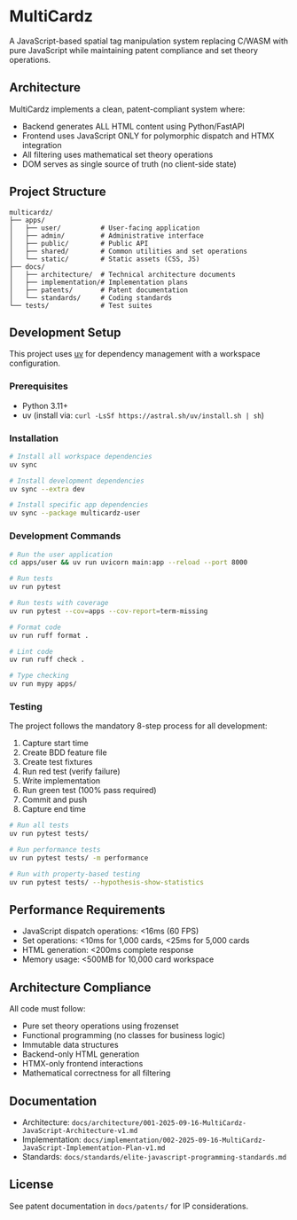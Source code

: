# MultiCardz

A JavaScript-based spatial tag manipulation system replacing C/WASM with pure JavaScript while maintaining patent compliance and set theory operations.

## Architecture

MultiCardz implements a clean, patent-compliant system where:
- Backend generates ALL HTML content using Python/FastAPI
- Frontend uses JavaScript ONLY for polymorphic dispatch and HTMX integration
- All filtering uses mathematical set theory operations
- DOM serves as single source of truth (no client-side state)

## Project Structure

```
multicardz/
├── apps/
│   ├── user/          # User-facing application
│   ├── admin/         # Administrative interface
│   ├── public/        # Public API
│   ├── shared/        # Common utilities and set operations
│   └── static/        # Static assets (CSS, JS)
├── docs/
│   ├── architecture/  # Technical architecture documents
│   ├── implementation/# Implementation plans
│   ├── patents/       # Patent documentation
│   └── standards/     # Coding standards
└── tests/             # Test suites
```

## Development Setup

This project uses [uv](https://github.com/astral-sh/uv) for dependency management with a workspace configuration.

### Prerequisites

- Python 3.11+
- uv (install via: `curl -LsSf https://astral.sh/uv/install.sh | sh`)

### Installation

```bash
# Install all workspace dependencies
uv sync

# Install development dependencies
uv sync --extra dev

# Install specific app dependencies
uv sync --package multicardz-user
```

### Development Commands

```bash
# Run the user application
cd apps/user && uv run uvicorn main:app --reload --port 8000

# Run tests
uv run pytest

# Run tests with coverage
uv run pytest --cov=apps --cov-report=term-missing

# Format code
uv run ruff format .

# Lint code
uv run ruff check .

# Type checking
uv run mypy apps/
```

### Testing

The project follows the mandatory 8-step process for all development:

1. Capture start time
2. Create BDD feature file
3. Create test fixtures
4. Run red test (verify failure)
5. Write implementation
6. Run green test (100% pass required)
7. Commit and push
8. Capture end time

```bash
# Run all tests
uv run pytest tests/

# Run performance tests
uv run pytest tests/ -m performance

# Run with property-based testing
uv run pytest tests/ --hypothesis-show-statistics
```

## Performance Requirements

- JavaScript dispatch operations: <16ms (60 FPS)
- Set operations: <10ms for 1,000 cards, <25ms for 5,000 cards
- HTML generation: <200ms complete response
- Memory usage: <500MB for 10,000 card workspace

## Architecture Compliance

All code must follow:
- Pure set theory operations using frozenset
- Functional programming (no classes for business logic)
- Immutable data structures
- Backend-only HTML generation
- HTMX-only frontend interactions
- Mathematical correctness for all filtering

## Documentation

- Architecture: `docs/architecture/001-2025-09-16-MultiCardz-JavaScript-Architecture-v1.md`
- Implementation: `docs/implementation/002-2025-09-16-MultiCardz-JavaScript-Implementation-Plan-v1.md`
- Standards: `docs/standards/elite-javascript-programming-standards.md`

## License

See patent documentation in `docs/patents/` for IP considerations.
